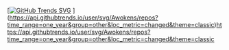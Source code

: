 [[![GitHub Trends SVG](https://api.githubtrends.io/user/svg/Awokens/langs)](https://githubtrends.io)
](https://api.githubtrends.io/user/svg/Awokens/repos?time_range=one_year&group=other&loc_metric=changed&theme=classic)https://api.githubtrends.io/user/svg/Awokens/repos?time_range=one_year&group=other&loc_metric=changed&theme=classic
